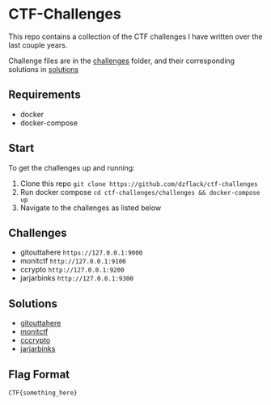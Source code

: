 # CTF-Challenges

This repo contains a collection of the CTF challenges I have written over the last couple years.

Challenge files are in the [challenges](challenges) folder, and their corresponding solutions in [solutions](solutions)

## Requirements

- docker
- docker-compose

## Start

To get the challenges up and running:

1. Clone this repo `git clone https://github.com/dzflack/ctf-challenges`
2. Run docker compose `cd ctf-challenges/challenges && docker-compose up`
3. Navigate to the challenges as listed below

## Challenges

- gitouttahere `https://127.0.0.1:9000`
- monitctf `http://127.0.0.1:9100`
- ccrypto `http://127.0.0.1:9200`
- jarjarbinks `http://127.0.0.1:9300`

## Solutions

- [gitouttahere](solutions/gitouttahere/README.md)
- [monitctf](solutions/monitctf/README.md)
- [cccrypto](solutions/cccrypto/README.md)
- [jarjarbinks](solutions/jarjarbinks/README.md)

## Flag Format

`CTF{something_here}`
